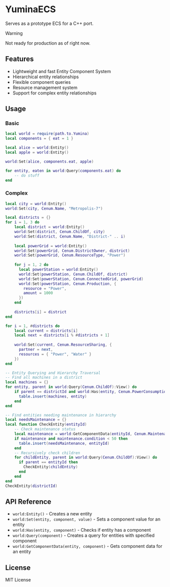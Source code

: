 # YuminaECS

Serves as a prototype ECS for a C++ port.

> [!WARNING]
> Not ready for production as of right now.

## Features
- Lightweight and fast Entity Component System
- Hierarchical entity relationships
- Flexible component queries
- Resource management system
- Support for complex entity relationships

## Usage

### Basic
```lua
local world = require(path.to.Yumina)
local components = { eat = 1 }

local alice = world:Entity()
local apple = world:Entity()

world:Set(alice, components.eat, apple)

for entity, eaten in world:Query(components.eat) do
    -- do stuff
end
```

### Complex
```lua
local city = world:Entity()
world:Set(city, Cenum.Name, "Metropolis-7")

local districts = {}
for i = 1, 3 do
    local district = world:Entity()
    world:Set(district, Cenum.ChildOf, city)
    world:Set(district, Cenum.Name, "District-" .. i)
    
    local powerGrid = world:Entity()
    world:Set(powerGrid, Cenum.DistrictOwner, district)
    world:Set(powerGrid, Cenum.ResourceType, "Power")
    
    for j = 1, 2 do
      local powerStation = world:Entity()
      world:Set(powerStation, Cenum.ChildOf, district)
      world:Set(powerStation, Cenum.ConnectedGrid, powerGrid)
      world:Set(powerStation, Cenum.Production, {
        resource = "Power",
        amount = 1000
      })
    end
    
    districts[i] = district
end

for i = 1, #districts do
    local current = districts[i]
    local next = districts[i % #districts + 1]
    
    world:Set(current, Cenum.ResourceSharing, {
      partner = next,
      resources = { "Power", "Water" }
    })
end

-- Entity Querying and Hierarchy Traversal
-- Find all machines in a district
local machines = {}
for entity, parent in world:Query(Cenum.ChildOf):View() do
    if parent == districtId and world:Has(entity, Cenum.PowerConsumption) then
      table.insert(machines, entity)
    end
end

-- Find entities needing maintenance in hierarchy
local needsMaintenance = {}
local function CheckEntity(entityId)
    -- Check maintenance status
    local maintenance = world:GetComponentData(entityId, Cenum.MaintenanceData)
    if maintenance and maintenance.condition < 50 then
      table.insert(needsMaintenance, entityId)
    end
    -- Recursively check children
    for childEntity, parent in world:Query(Cenum.ChildOf):View() do
      if parent == entityId then
        CheckEntity(childEntity)
      end
    end
end
CheckEntity(districtId)
```

## API Reference
- `world:Entity()` - Creates a new entity
- `world:Set(entity, component, value)` - Sets a component value for an entity
- `world:Has(entity, component)` - Checks if entity has a component
- `world:Query(component)` - Creates a query for entities with specified component
- `world:GetComponentData(entity, component)` - Gets component data for an entity

## License
MIT License